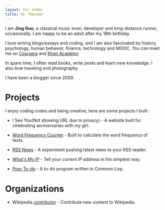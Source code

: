 ```yaml
---
layout: for-index
title: My "Resume"
---
```


I am **Jing Guo**, a classical music lover, developer and long-distance runner, occasionally. I am happy to be an adult after my 18th birthday.

I love writing blogs/essays and coding, and I am also fascinated by history, psychology, human behavior, finance, technology and MOOC. You can meet me on [Coursera](https://www.coursera.org/user/i/361951d01125a4915d2bc9815ad17a1b) and [Khan Academy](https://www.khanacademy.org/profile/guojing/).

In spare time, I often read books, write posts and learn new knowledge. I also love traveling and photography.

I have been a blogger since 2009.

Projects
=====

I enjoy coding codes and being creative, here are some projects I built:

* I See You(Not showing URL due to privacy) - A website built for celebrating anniversaries with my girl.

* [Word Frequency Counter](https://github.com/guojing0/my_python/blob/master/frequency.py) - Built to calculate the word frequency of texts.

* [RSS News](http://rssnews.funnyguo.me/) - A experiment pushing latest news to your RSS reader.

* [What's My IP](http://whatsmyip.funnyguo.me/) - Tell your current IP address in the simplest way.

* [Poor To-do](https://github.com/guojing0/common-lisp/blob/master/todo.lisp) - A to-do program written in Common Lisp.

Organizations
=====

* Wikipedia [contributor](http://zh.wikipedia.org/wiki/User:Guojkiwi) - Contribute new content to Wikipedia.
